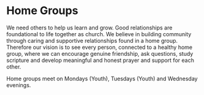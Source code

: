 # Home Groups
We need others to help us learn and grow. Good relationships are foundational to life together as church. We believe in building community through caring and supportive relationships found in a home group.
Therefore our vision is to see every person, connected to a healthy home group, where we can encourage genuine friendship, ask questions, study scripture and develop meaningful and honest prayer and support for each other.

Home groups meet on Mondays (Youth), Tuesdays (Youth) and Wednesday evenings.